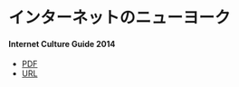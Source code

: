 # インターネットのニューヨーク

#### Internet Culture Guide 2014

* [PDF](https://github.com/shikakun/InternetCultureGuide/blob/master/InternetCultureGuide2014.pdf)
* [URL](https://github.com/shikakun/InternetCultureGuide/blob/master/url.md)
